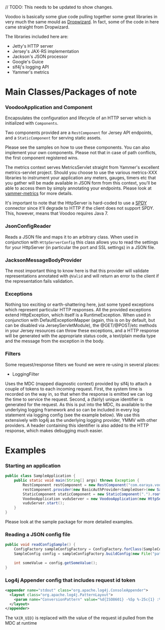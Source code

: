 // TODO: This needs to be updated to show changes.

Voodoo is basically some glue code pulling together some great libraries in
very much the same mould as [Dropwizard](https://github.com/codahale/dropwizard).
In fact, some of the code in here came straight from Dropwizard.

The libraries included here are:

* Jetty's HTTP server
* Jersey's JAX-RS implementation  
* Jackson's JSON processor
* Google's Guice
* slf4j's logging API
* Yammer's metrics

Main Classes/Packages of note
=============================

### VoodooApplication and Component

Encapsulates the configuration and lifecycle of an HTTP server which is
initialized with `Components`.

Two components provided are a `RestComponent` for Jersey API endpoints, and a `StaticComponent` for serving static assets.

Please see the samples on how to use these components. You can also implement your own components. Please not that in case of path
conflicts, the first component registered wins.

The metrics context serves MetricsServlet straight from Yammer's excellent
metrics-servlet project. Should you choose to use the various metrics-XXX 
libraries to instrument your application any meters, gauges, timers etc that 
you gather will be made available in JSON form from this context, you'll be able to access them by simply annotating your endpoints.
Please look at [yammer-metrics](https://github.com/codahale/metrics) for more details.

It's important to note that the HttpServer is hard-coded to use a [SPDY](http://www.chromium.org/spdy/spdy-whitepaper)
connector since it'll degrade to HTTP if the client does not support SPDY. This, however, means that
Voodoo requires Java 7.

### JsonConfigReader

Reads a JSON file and maps it to an arbitrary class. When used in conjunction with `HttpServerConfig`
this class allows you to read the settings for your HttpServer (in particular the port and SSL settings)
in a JSON file.

<!--- This could be extended to watch for changes to the config file and restart the server. 
We could also allow an admin interface to change these values and then persist them to disk --->

### JacksonMessageBodyProvider

The most important thing to know here is that this provider will validate representations annotated with `@Valid` and
will return an error to the client if the representation fails validation.

### Exceptions

Nothing too exciting or earth-shattering here, just some typed exceptions which
represent particular HTTP responses. All the provided exceptions extend HttpException, which itself
is a RuntimeException. When used in conjunction with DefaultExceptionMapper 
(again, this is on by default, but can be disabled via JerseyServletModule), 
the @GET/@POST/etc methods in your Jersey resources can throw these exceptions,
and a HTTP response will be generated with the appropriate status code, a 
text/plain media type and the message from the exception in the body.     
 
### Filters

Some request/response filters we found we were re-using in several places:

* LoggingFilter 

Uses the MDC (mapped diagnostic context) provided by slf4j to attach
a couple of tokens to each incoming request. First, the system time is recorded on 
the way in, so that when the response is emitted we can log the time to service the
request. Second, a (fairly) unique identifier is generated for the request. As this 
is put into the MDC, its available to the underlying logging framework and so can be 
included in every log statement via logging config (see the example below).
We use this extensively with log4j as the underlying logging provider, YMMV with
other providers. A header containing this identifier is also added to the HTTP 
response, which makes debugging much easier.

Examples
========

### Starting an application

```java
public class SampleApplication {
    public static void main(String[] args) throws Exception {
        RestComponent restComponent = new RestComponent("com.earaya.voodoo.sample").root("/api"); // Serves any resources in the package at /api
        restComponent.provider(new BasicAuthProvider<SampleUser>(new SampleAuthenticator(), "realm")); // Add a Jersey provider to the component; in this case it does auth.
        StaticComponent staticComponent = new StaticComponent(".").root("/static"); // Serves "this" folder under /static
        VoodooApplication vuduServer = new VoodooApplication(new HttpServerConfig(8080), staticComponent, restComponent);
        vuduServer.start();
    }
}
```

Please look at the sample package for more detailed examples.

### Reading a JSON config file

```java
public void readConfigSample() {
	ConfigFactory sampleConfigFactory = ConfigFactory.forClass(SampleConfig.class);
	SampleConfig config = sampleConfigFactory.buildConfig(new File("path/to/file"));
	
	int someValue = config.getSomeValue();
}
```

### Log4j Appender config that includes request id token

```xml
<appender name="stdout" class="org.apache.log4j.ConsoleAppender">
  <layout class="org.apache.log4j.PatternLayout"> 
    <param name="ConversionPattern" value="%d{ISO8601} -%5p %-25c{1} :%t: %X{R_UID}|%m%n"/>
  </layout>
</appender>
```

The ```%X{R_UID}``` is replaced with the value of the request id pulled from the MDC at runtime

